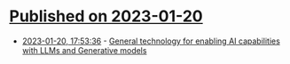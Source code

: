 # [Published on 2023-01-20](index.md)

* [2023-01-20, 17:53:36](https://news.ycombinator.com/item?id=34456904) - [General technology for enabling AI capabilities with LLMs and Generative models](https://github.com/microsoft/LMOps)
